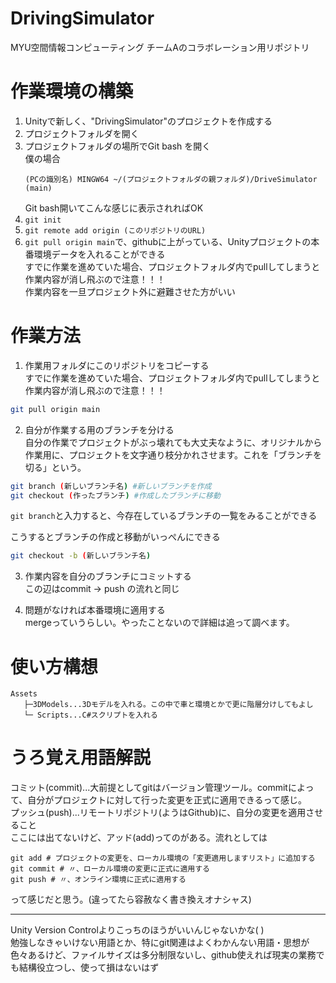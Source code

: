 # DrivingSimulator
MYU空間情報コンピューティング チームAのコラボレーション用リポジトリ

# 作業環境の構築
1. Unityで新しく、"DrivingSimulator"のプロジェクトを作成する
2. プロジェクトフォルダを開く
3. プロジェクトフォルダの場所でGit bash を開く\
   僕の場合
   ```
   (PCの識別名) MINGW64 ~/(プロジェクトフォルダの親フォルダ)/DriveSimulator (main)
   ```
   Git bash開いてこんな感じに表示されればOK
5. `git init`
6. `git remote add origin (このリポジトリのURL)`
7. `git pull origin main`で、githubに上がっている、Unityプロジェクトの本番環境データを入れることができる\
   すでに作業を進めていた場合、プロジェクトフォルダ内でpullしてしまうと作業内容が消し飛ぶので注意！！！\
   作業内容を一旦プロジェクト外に避難させた方がいい

# 作業方法
1. 作業用フォルダにこのリポジトリをコピーする\
   すでに作業を進めていた場合、プロジェクトフォルダ内でpullしてしまうと作業内容が消し飛ぶので注意！！！

```bash
git pull origin main
```

2. 自分が作業する用のブランチを分ける\
    自分の作業でプロジェクトがぶっ壊れても大丈夫なように、オリジナルから作業用に、プロジェクトを文字通り枝分かれさせます。これを「ブランチを切る」という。

```bash
git branch (新しいブランチ名) #新しいブランチを作成
git checkout (作ったブランチ) #作成したブランチに移動
```

`git branch`と入力すると、今存在しているブランチの一覧をみることができる

こうするとブランチの作成と移動がいっぺんにできる
```bash
git checkout -b (新しいブランチ名)
```

3. 作業内容を自分のブランチにコミットする\
  この辺はcommit -> push の流れと同じ

4. 問題がなければ本番環境に適用する\
  mergeっていうらしい。やったことないので詳細は追って調べます。

# 使い方構想
```
Assets
   ├─3DModels...3Dモデルを入れる。この中で車と環境とかで更に階層分けしてもよし
   └─ Scripts...C#スクリプトを入れる
```
# うろ覚え用語解説
コミット(commit)...大前提としてgitはバージョン管理ツール。commitによって、自分がプロジェクトに対して行った変更を正式に適用できるって感じ。\
プッシュ(push)...リモートリポジトリ(ようはGithub)に、自分の変更を適用させること\
ここには出てないけど、アッド(add)ってのがある。流れとしては
```
git add # プロジェクトの変更を、ローカル環境の「変更適用しますリスト」に追加する
git commit # 〃、ローカル環境の変更に正式に適用する
git push # 〃、オンライン環境に正式に適用する
```
って感じだと思う。(違ってたら容赦なく書き換えオナシャス)

---

Unity Version Controlよりこっちのほうがいいんじゃないかな( )\
勉強しなきゃいけない用語とか、特にgit関連はよくわかんない用語・思想が色々あるけど、ファイルサイズは多分制限ないし、github使えれば現実の業務でも結構役立つし、使って損はないはず
